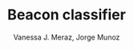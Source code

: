 ---
paperId: 16
author: Vanessa J. Meraz, Jorge Munoz
publicationauthor: Meraz, V. J. et al.
title: Beacon classifier
pdf: --
poster: Poster_Vanessa_Meraz
alt: --
type: Poster
topic: Machine Learning
subtopic: Applications
link: 
conference: icml
year: 2020
tags: icml-2020
location: Virtual
---
